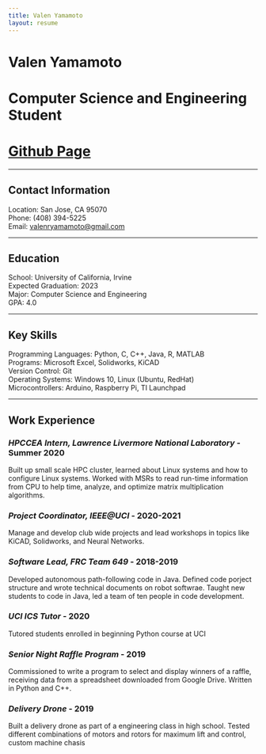 ```yaml
---
title: Valen Yamamoto
layout: resume
---
```


# Valen Yamamoto
# Computer Science and Engineering Student
# [Github Page](https://github.com/ValenYammaoto)
----
## Contact Information
Location: San Jose, CA 95070  
Phone: (408) 394-5225  
Email: valenryamamoto@gmail.com

---
## Education
School: University of California, Irvine  
Expected Graduation: 2023  
Major: Computer Science and Engineering  
GPA: 4.0  

---
## Key Skills
Programming Languages: Python, C, C++, Java, R, MATLAB  
Programs: Microsoft Excel, Solidworks, KiCAD  
Version Control: Git  
Operating Systems: Windows 10, Linux (Ubuntu, RedHat)  
Microcontrollers: Arduino, Raspberry Pi, TI Launchpad  

---
## Work Experience
### *HPCCEA Intern, Lawrence Livermore National Laboratory* - Summer 2020
Built up small scale HPC cluster, learned about Linux systems and how to configure Linux systems. Worked with MSRs to read run-time information from CPU to help time, analyze, and optimize matrix multiplication algorithms.

### *Project Coordinator, IEEE@UCI* - 2020-2021 
Manage and develop club wide projects and lead workshops in topics like KiCAD, Solidworks, and Neural Networks.

### *Software Lead, FRC Team 649* - 2018-2019
Developed autonomous path-following code in Java. Defined code porject structure and wrote technical documents on robot softwrae. Taught new students to code in Java, led a team of ten people in code development.

### *UCI ICS Tutor* - 2020 
Tutored students enrolled in beginning Python course at UCI

### *Senior Night Raffle Program* - 2019 
Commissioned to write a program to select and display winners of a raffle, receiving data from a spreadsheet downloaded from Google Drive. Written in Python and C++.

### *Delivery Drone* - 2019 
Built a delivery drone as part of a engineering class in high school. Tested different combinations of motors and rotors for maximum lift and control, custom machine chasis
